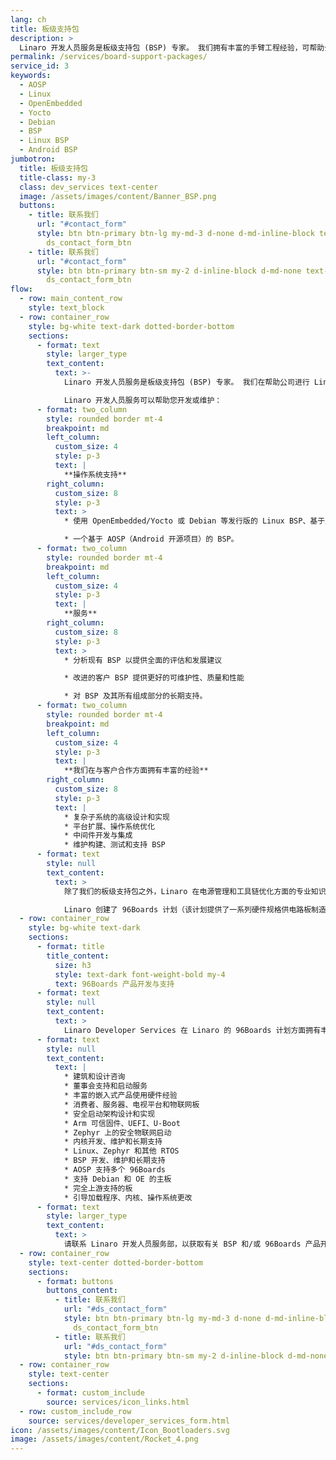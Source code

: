 ```yaml
---
lang: ch
title: 板级支持包
description: >
  Linaro 开发人员服务是板级支持包 (BSP) 专家。 我们拥有丰富的手臂工程经验，可帮助公司进行 BSP 开发、维护、优化和长期支持。
permalink: /services/board-support-packages/
service_id: 3
keywords:
  - AOSP
  - Linux
  - OpenEmbedded
  - Yocto
  - Debian
  - BSP
  - Linux BSP
  - Android BSP
jumbotron:
  title: 板级支持包
  title-class: my-3
  class: dev_services text-center
  image: /assets/images/content/Banner_BSP.png
  buttons:
    - title: 联系我们
      url: "#contact_form"
      style: btn btn-primary btn-lg my-md-3 d-none d-md-inline-block text-uppercase
        ds_contact_form_btn
    - title: 联系我们
      url: "#contact_form"
      style: btn btn-primary btn-sm my-2 d-inline-block d-md-none text-uppercase
        ds_contact_form_btn
flow:
  - row: main_content_row
    style: text_block
  - row: container_row
    style: bg-white text-dark dotted-border-bottom
    sections:
      - format: text
        style: larger_type
        text_content:
          text: >-
            Linaro 开发人员服务是板级支持包 (BSP) 专家。 我们在帮助公司进行 Linux 和/或 Android BSP 开发、维护、优化和长期支持方面拥有丰富的工程经验。 我们在设计、实施和测试方面保持高标准，同时根据需要遵循客户指南和监管/合规规范。

            Linaro 开发人员服务可以帮助您开发或维护：
      - format: two_column
        style: rounded border mt-4
        breakpoint: md
        left_column:
          custom_size: 4
          style: p-3
          text: |
            **操作系统支持**
        right_column:
          custom_size: 8
          style: p-3
          text: >
            * 使用 OpenEmbedded/Yocto 或 Debian 等发行版的 Linux BSP、基于主线的 Linux 内核或基于 Trusted Firmware 或 U-Boot 的稳定内核和固件之一。

            * 一个基于 AOSP（Android 开源项目）的 BSP。
      - format: two_column
        style: rounded border mt-4
        breakpoint: md
        left_column:
          custom_size: 4
          style: p-3
          text: |
            **服务**
        right_column:
          custom_size: 8
          style: p-3
          text: >
            * 分析现有 BSP 以提供全面的评估和发展建议

            * 改进的客户 BSP 提供更好的可维护性、质量和性能

            * 对 BSP 及其所有组成部分的长期支持。
      - format: two_column
        style: rounded border mt-4
        breakpoint: md
        left_column:
          custom_size: 4
          style: p-3
          text: |
            **我们在与客户合作方面拥有丰富的经验**
        right_column:
          custom_size: 8
          style: p-3
          text: |
            * 复杂子系统的高级设计和实现
            * 平台扩展、操作系统优化
            * 中间件开发与集成
            * 维护构建、测试和支持 BSP
      - format: text
        style: null
        text_content:
          text: >
            除了我们的板级支持包之外，Linaro 在电源管理和工具链优化方面的专业知识使我们能够在这些领域为您的项目提供帮助。

            Linaro 创建了 96Boards 计划（该计划提供了一系列硬件规格供电路板制造商使用，以便以合理的成本向开发人员提供最新的基于 Arm 的处理器），因此可以提供 96Boards 产品开发和支持。
  - row: container_row
    style: bg-white text-dark
    sections:
      - format: title
        title_content:
          size: h3
          style: text-dark font-weight-bold my-4
          text: 96Boards 产品开发与支持
      - format: text
        style: null
        text_content:
          text: >
            Linaro Developer Services 在 Linaro 的 96Boards 计划方面拥有丰富的经验。 我们已经为几块板开发了完整的 BSP，并为许多其他板和 SoC 制造商提供了帮助。 我们能够提供以下服务：
      - format: text
        style: null
        text_content:
          text: |
            * 建筑和设计咨询
            * 董事会支持和启动服务
            * 丰富的嵌入式产品使用硬件经验
            * 消费者、服务器、电视平台和物联网板
            * 安全启动架构设计和实现
            * Arm 可信固件、UEFI、U-Boot
            * Zephyr 上的安全物联网启动
            * 内核开发、维护和长期支持
            * Linux、Zephyr 和其他 RTOS
            * BSP 开发、维护和长期支持
            * AOSP 支持多个 96Boards
            * 支持 Debian 和 OE 的主板
            * 完全上游支持的板
            * 引导加载程序、内核、操作系统更改
      - format: text
        style: larger_type
        text_content:
          text: >
            请联系 Linaro 开发人员服务部，以获取有关 BSP 和/或 96Boards 产品开发的帮助。
  - row: container_row
    style: text-center dotted-border-bottom
    sections:
      - format: buttons
        buttons_content:
          - title: 联系我们
            url: "#ds_contact_form"
            style: btn btn-primary btn-lg my-md-3 d-none d-md-inline-block
              ds_contact_form_btn
          - title: 联系我们
            url: "#ds_contact_form"
            style: btn btn-primary btn-sm my-2 d-inline-block d-md-none ds_contact_form_btn
  - row: container_row
    style: text-center
    sections:
      - format: custom_include
        source: services/icon_links.html
  - row: custom_include_row
    source: services/developer_services_form.html
icon: /assets/images/content/Icon_Bootloaders.svg
image: /assets/images/content/Rocket_4.png
---
```

